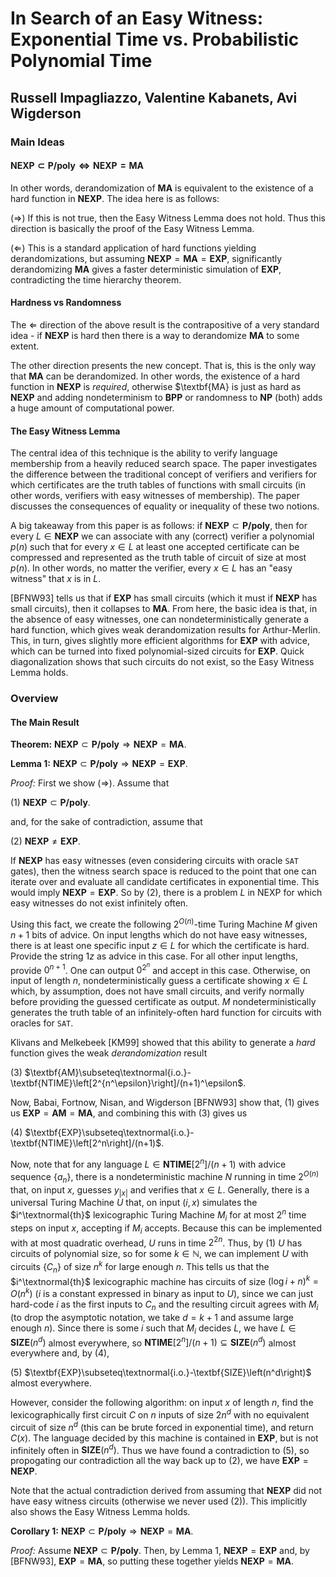 # In Search of an Easy Witness: Exponential Time vs. Probabilistic Polynomial Time

## Russell Impagliazzo, Valentine Kabanets, Avi Wigderson

### Main Ideas

#### $\textbf{NEXP}\subset\textbf{P/poly}\Leftrightarrow\textbf{NEXP}=\textbf{MA}$

In other words, derandomization of $\textbf{MA}$ is equivalent to the existence of a hard function in $\textbf{NEXP}$.  The idea here is as follows:

($\Rightarrow$) If this is not true, then the Easy Witness Lemma does not hold.  Thus this direction is basically the proof of the Easy Witness Lemma.

($\Leftarrow$) This is a standard application of hard functions yielding derandomizations, but assuming $\textbf{NEXP}=\textbf{MA}=\textbf{EXP}$, significantly derandomizing $\textbf{MA}$ gives a faster deterministic simulation of $\textbf{EXP}$, contradicting the time hierarchy theorem.

#### Hardness vs Randomness

The $\Leftarrow$ direction of the above result is the contrapositive of a very standard idea - if $\textbf{NEXP}$ is hard then there is a way to derandomize $\textbf{MA}$ to some extent.

The other direction presents the new concept.  That is, this is the only way that $\textbf{MA}$ can be derandomized.  In other words, the existence of a hard function in $\textbf{NEXP}$ is *required*, otherwise $\textbf{MA} is just as hard as $\textbf{NEXP}$ and adding nondeterminism to $\textbf{BPP}$ or randomness to $\textbf{NP}$ (both) adds a huge amount of computational power.

#### The Easy Witness Lemma

The central idea of this technique is the ability to verify language membership from a heavily reduced search space.  The paper investigates the difference between the traditional concept of verifiers and verifiers for which certificates are the truth tables of functions with small circuits (in other words, verifiers with easy witnesses of membership).  The paper discusses the consequences of equality or inequality of these two notions.

A big takeaway from this paper is as follows: if $\textbf{NEXP}\subset\textbf{P/poly}$, then for every $L\in\textbf{NEXP}$ we can associate with any (correct) verifier a polynomial $p(n)$ such that for every $x\in L$ at least one accepted certificate can be compressed and represented as the truth table of circuit of size at most $p(n)$.  In other words, no matter the verifier, every $x\in L$ has an "easy witness" that $x$ is in $L$.

\[BFNW93\] tells us that if $\textbf{EXP}$ has small circuits (which it must if $\textbf{NEXP}$ has small circuits), then it collapses to $\textbf{MA}$.  From here, the basic idea is that, in the absence of easy witnesses, one can nondeterministically generate a hard function, which gives weak derandomization results for Arthur-Merlin.  This, in turn, gives slightly more efficient algorithms for $\textbf{EXP}$ with advice, which can be turned into fixed polynomial-sized circuits for $\textbf{EXP}$.  Quick diagonalization shows that such circuits do not exist, so the Easy Witness Lemma holds.

### Overview

#### The Main Result

**Theorem:** $\textbf{NEXP}\subset\textbf{P/poly}\Rightarrow\textbf{NEXP}=\textbf{MA}$.

**Lemma 1:** $\textbf{NEXP}\subset\textbf{P/poly}\Rightarrow\textbf{NEXP}=\textbf{EXP}$.

*Proof:* First we show ($\Rightarrow$).  Assume that 

(1) $\textbf{NEXP}\subset\textbf{P/poly}$.

and, for the sake of contradiction, assume that

(2) $\textbf{NEXP}\neq\textbf{EXP}$.

If $\textbf{NEXP}$ has easy witnesses (even considering circuits with oracle $\texttt{SAT}$ gates), then the witness search space is reduced to the point that one can iterate over and evaluate all candidate certificates in exponential time.  This would imply $\textbf{NEXP}=\textbf{EXP}$.  So by (2), there is a problem $L$ in $\text{NEXP}$ for which easy witnesses do not exist infinitely often.

Using this fact, we create the following $2^{O(n)}$-time Turing Machine $M$ given $n+1$ bits of advice.  On input lengths which do not have easy witnesses, there is at least one specific input $z\in L$ for which the certificate is hard.  Provide the string $1z$ as advice in this case.  For all other input lengths, provide $0^{n+1}$.  One can output $0^{2^n}$ and accept in this case.  Otherwise, on input of length $n$, nondeterministically guess a certificate showing $x\in L$ which, by assumption, does not have small circuits, and verify normally before providing the guessed certificate as output.  $M$ nondeterministically generates the truth table of an infinitely-often hard function for circuits with oracles for $\texttt{SAT}$.

Klivans and Melkebeek \[KM99\] showed that this ability to generate a *hard* function gives the weak *derandomization* result

(3) $\textbf{AM}\subseteq\textnormal{i.o.}-\textbf{NTIME}\left[2^{n^\epsilon}\right]/(n+1)^\epsilon$.

Now, Babai, Fortnow, Nisan, and Wigderson \[BFNW93\] show that, (1) gives us $\textbf{EXP}=\textbf{AM}=\textbf{MA}$, and combining this with (3) gives us 

(4) $\textbf{EXP}\subseteq\textnormal{i.o.}-\textbf{NTIME}\left[2^n\right]/(n+1)$.

Now, note that for any language $L\in\textbf{NTIME}\left[2^n\right]/(n+1)$ with advice sequence $\left\{a_n\right\}$, there is a nondeterministic machine $N$ running in time $2^{O(n)}$ that, on input $x$, guesses $y_{|x|}$ and verifies that $x\in L$.  Generally, there is a universal Turing Machine $U$ that, on input $(i,x)$ simulates the $i^\textnormal{th}$ lexicographic Turing Machine $M_i$ for at most $2^n$ time steps on input $x$, accepting if $M_i$ accepts.  Because this can be implemented with at most quadratic overhead, $U$ runs in time $2^{2n}$.  Thus, by (1) $U$ has circuits of polynomial size, so for some $k\in\mathbb{N}$, we can implement $U$ with circuits $\left\{C_n\right\}$ of size $n^k$ for large enough $n$.  This tells us that the $i^\textnormal{th}$ lexicographic machine has circuits of size $(\log i+n)^k=O\left(n^k\right)$ ($i$ is a constant expressed in binary as input to $U$), since we can just hard-code $i$ as the first inputs to $C_n$ and the resulting circuit agrees with $M_i$ (to drop the asymptotic notation, we take $d=k+1$ and assume large enough $n$).  Since there is some $i$ such that $M_i$ decides $L$, we have $L\in\textbf{SIZE}\left(n^d\right)$ almost everywhere, so $\textbf{NTIME}\left[2^n\right]/(n+1)\subseteq\textbf{SIZE}\left(n^d\right)$ almost everywhere and, by (4),

(5) $\textbf{EXP}\subseteq\textnormal{i.o.}-\textbf{SIZE}\left(n^d\right)$ almost everywhere.

However, consider the following algorithm: on input $x$ of length $n$, find the lexicographically first circuit $C$ on $n$ inputs of size $2n^d$ with no equivalent circuit of size $n^d$ (this can be brute forced in exponential time), and return $C(x)$.  The language decided by this machine is contained in $\textbf{EXP}$, but is not infinitely often in $\textbf{SIZE}\left(n^d\right)$.  Thus we have found a contradiction to (5), so propogating our contradiction all the way back up to (2), we have $\textbf{EXP}=\textbf{NEXP}$.

Note that the actual contradiction derived from assuming that $\textbf{NEXP}$ did not have easy witness circuits (otherwise we never used (2)).  This implicitly also shows the Easy Witness Lemma holds.

**Corollary 1:** $\textbf{NEXP}\subset\textbf{P/poly}\Rightarrow\textbf{NEXP}=\textbf{MA}$.

*Proof:* Assume $\textbf{NEXP}\subset\textbf{P/poly}$.  Then, by Lemma 1, $\textbf{NEXP}=\textbf{EXP}$ and, by \[BFNW93\], $\textbf{EXP}=\textbf{MA}$, so putting these together yields $\textbf{NEXP}=\textbf{MA}$.
